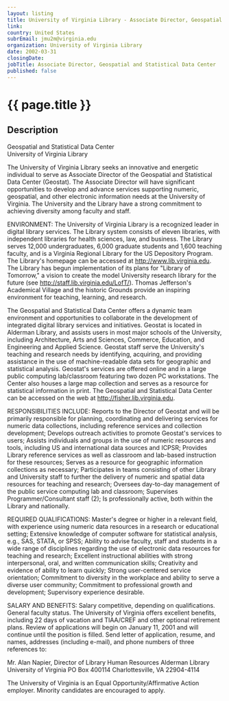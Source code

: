 ```yaml
---
layout: listing
title: University of Virginia Library - Associate Director, Geospatial and Statistical Data Center
link:
country: United States
subrEmail: jmu2m@virginia.edu
organization: University of Virginia Library 
date: 2002-03-31
closingDate: 
jobTitle: Associate Director, Geospatial and Statistical Data Center
published: false
---
```



# {{ page.title }}

## Description


<p>Geospatial and Statistical Data Center<br> 
University of Virginia Library</p>

<p>The University of Virginia Library seeks an innovative and energetic individual to serve as Associate Director of the Geospatial and Statistical Data Center (Geostat).  The Associate Director will have significant opportunities to develop and advance services supporting numeric, geospatial, and other electronic information needs at the University of Virginia.  The University and the Library have a strong commitment to achieving diversity among faculty and staff.</p>

<p>ENVIRONMENT:  The University of Virginia Library is a recognized leader in digital library services.  The Library system consists of eleven libraries, with independent libraries for health sciences, law, and business. The Library serves 12,000 undergraduates, 6,000 graduate students and 1,600 teaching faculty, and is a Virginia Regional Library for the US Depository Program. The Library's homepage can be accessed at <a href="http://www.lib.virginia.edu"> http://www.lib.virginia.edu</a>.   The Library has begun implementation of its plans for "Library of Tomorrow," a vision to create the model University research library for the future (see <a href="http://staff.lib.virginia.edu/LofT/">http://staff.lib.virginia.edu/LofT/</a>). Thomas Jefferson's Academical Village and the historic Grounds provide an inspiring environment for teaching, learning, and research.</p>

<p>The Geospatial and Statistical Data Center offers a dynamic team environment and opportunities to collaborate in the development of integrated digital library services and initiatives.  Geostat is located in Alderman Library, and assists users in most major schools of the University, including Architecture, Arts and Sciences, Commerce, Education, and Engineering and Applied Science. Geostat staff serve the University's teaching and research needs by identifying, acquiring, and providing assistance in the use of machine-readable data sets for geographic and statistical analysis. Geostat's services are offered online and in a large public computing lab/classroom featuring two dozen PC workstations. The Center also houses a large map collection and serves as a resource for statistical information in print. The Geospatial and Statistical Data Center can be accessed on the web at <a href="http://fisher.lib.virginia.edu"> http://fisher.lib.virginia.edu</a>.</p>

<p>RESPONSIBILITIES INCLUDE: Reports to the Director of Geostat and will be primarily responsible for planning, coordinating and delivering services for numeric data collections, including reference services and collection development; Develops outreach activities to promote Geostat's services to users; Assists individuals and groups in the use of numeric resources and tools, including US and international data sources and ICPSR; Provides Library reference services as well as classroom and lab-based instruction for these resources; Serves as a resource for geographic information collections as necessary; Participates in teams consisting of other Library and University staff to further the delivery of numeric and spatial data resources for teaching and research; Oversees day-to-day management of the public service computing lab and classroom; Supervises Programmer/Consultant staff (2); Is professionally active, both within the Library and nationally.</p>

<p>REQUIRED QUALIFICATIONS:  Master's degree or higher in a relevant field, with experience using numeric data resources in a research or educational setting; Extensive knowledge of computer software for statistical analysis, e.g., SAS, STATA, or SPSS; Ability to advise faculty, staff and students in a wide range of disciplines regarding the use of electronic data resources for teaching and research; Excellent instructional abilities with strong interpersonal, oral, and written communication skills; Creativity and evidence of ability to learn quickly; Strong user-centered service orientation; Commitment to diversity in the workplace and ability to serve a diverse user community; Commitment to professional growth and development; Supervisory experience desirable.</p>

<p>SALARY AND BENEFITS:  Salary competitive, depending on qualifications.  General faculty status.  The University of Virginia offers excellent benefits, including 22 days of vacation and TIAA/CREF and other optional retirement plans.  Review of applications will begin on January 11, 2001 and will continue until the position is filled.  Send letter of application, resume, and names, addresses (including e-mail), and phone numbers of three references to:</p>

<p>Mr. Alan Napier, Director of Library Human Resources Alderman Library University of Virginia PO Box 400114 Charlottesville, VA  22904-4114</p>

<p>The University of Virginia is an Equal Opportunity/Affirmative Action employer.  Minority candidates are encouraged to apply.</p>

